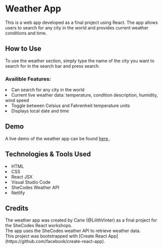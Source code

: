 <h1> Weather App </h1>
This is a web app developed as a final project using React. The app allows users to search for any city in the world and provides current weather conditions and time.

<h2>How to Use</h2>
To use the weather section, simply type the name of the city you want to search for in the search bar and press search. 

<h3>Availible Features:</h3>
<li>Can search for any city in the world </li>
<li>Current live weather data: temperature, condition description, humidity, wind speed</li>
<li>Toggle between Celsius and Fahrenheit temperature units</li>
<li>Displays local date and time </li>


<h2>Demo </h2>
A live demo of the weather app can be found <a href="https://carie-learning-to-code-3.netlify.app"> here </a>.

<h2>Technologies & Tools Used </h2>
<li>HTML</li>
<li>CSS</li>
<li>React JSX</li>
<li>Visual Studio Code</li>
<li>SheCodes Weather API</li>
<li>Netlify</li>

<h2>Credits</h2>
The weather app was created by Carie (@LilithVinter) as a final project for the SheCodes React workshops.
<br/>
The app uses the SheCodes weather API to retrieve weather data.
<br/>
This project was bootstrapped with [Create React App](https://github.com/facebook/create-react-app).

